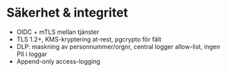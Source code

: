 # Säkerhet & integritet

- OIDC + mTLS mellan tjänster
- TLS 1.2+, KMS-kryptering at-rest, pgcrypto för fält
- DLP: maskning av personnummer/orgnr, central logger allow-list, ingen PII i loggar
- Append-only access-logging


